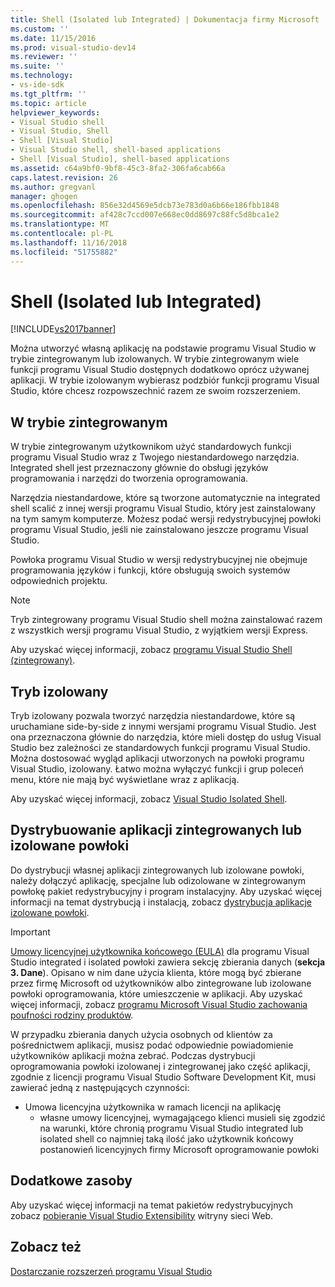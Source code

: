 ```yaml
---
title: Shell (Isolated lub Integrated) | Dokumentacja firmy Microsoft
ms.custom: ''
ms.date: 11/15/2016
ms.prod: visual-studio-dev14
ms.reviewer: ''
ms.suite: ''
ms.technology:
- vs-ide-sdk
ms.tgt_pltfrm: ''
ms.topic: article
helpviewer_keywords:
- Visual Studio shell
- Visual Studio, Shell
- Shell [Visual Studio]
- Visual Studio shell, shell-based applications
- Shell [Visual Studio], shell-based applications
ms.assetid: c64a9bf0-9bf8-45c3-8fa2-306fa6cab66a
caps.latest.revision: 26
ms.author: gregvanl
manager: ghogen
ms.openlocfilehash: 856e32d4569e5dcb73e783d0a6b66e186fbb1848
ms.sourcegitcommit: af428c7ccd007e668ec0dd8697c88fc5d8bca1e2
ms.translationtype: MT
ms.contentlocale: pl-PL
ms.lasthandoff: 11/16/2018
ms.locfileid: "51755882"
---
```

# <a name="shell-isolated-or-integrated"></a>Shell (Isolated lub Integrated)
[!INCLUDE[vs2017banner](../includes/vs2017banner.md)]

Można utworzyć własną aplikację na podstawie programu Visual Studio w trybie zintegrowanym lub izolowanych. W trybie zintegrowanym wiele funkcji programu Visual Studio dostępnych dodatkowo oprócz używanej aplikacji. W trybie izolowanym wybierasz podzbiór funkcji programu Visual Studio, które chcesz rozpowszechnić razem ze swoim rozszerzeniem.  
  
## <a name="integrated-mode"></a>W trybie zintegrowanym  
 W trybie zintegrowanym użytkownikom użyć standardowych funkcji programu Visual Studio wraz z Twojego niestandardowego narzędzia. Integrated shell jest przeznaczony głównie do obsługi języków programowania i narzędzi do tworzenia oprogramowania.  
  
 Narzędzia niestandardowe, które są tworzone automatycznie na integrated shell scalić z innej wersji programu Visual Studio, który jest zainstalowany na tym samym komputerze. Możesz podać wersji redystrybucyjnej powłoki programu Visual Studio, jeśli nie zainstalowano jeszcze programu Visual Studio.  
  
 Powłoka programu Visual Studio w wersji redystrybucyjnej nie obejmuje programowania języków i funkcji, które obsługują swoich systemów odpowiednich projektu.  
  
> [!NOTE]
>  Tryb zintegrowany programu Visual Studio shell można zainstalować razem z wszystkich wersji programu Visual Studio, z wyjątkiem wersji Express.  
  
 Aby uzyskać więcej informacji, zobacz [programu Visual Studio Shell (zintegrowany)](../extensibility/visual-studio-shell-integrated.md).  
  
## <a name="isolated-mode"></a>Tryb izolowany  
 Tryb izolowany pozwala tworzyć narzędzia niestandardowe, które są uruchamiane side-by-side z innymi wersjami programu Visual Studio. Jest ona przeznaczona głównie do narzędzia, które mieli dostęp do usług Visual Studio bez zależności ze standardowych funkcji programu Visual Studio. Można dostosować wygląd aplikacji utworzonych na powłoki programu Visual Studio, izolowany. Łatwo można wyłączyć funkcji i grup poleceń menu, które nie mają być wyświetlane wraz z aplikacją.  
  
 Aby uzyskać więcej informacji, zobacz [Visual Studio Isolated Shell](../extensibility/visual-studio-isolated-shell.md).  
  
## <a name="distributing-your-integrated-or-isolated-shell-application"></a>Dystrybuowanie aplikacji zintegrowanych lub izolowane powłoki  
 Do dystrybucji własnej aplikacji zintegrowanych lub izolowane powłoki, należy dołączyć aplikację, specjalne lub odizolowane w zintegrowanym powłokę pakiet redystrybucyjny i program instalacyjny. Aby uzyskać więcej informacji na temat dystrybucją i instalacją, zobacz [dystrybucja aplikacje izolowane powłoki](../extensibility/distributing-isolated-shell-applications.md).  
  
> [!IMPORTANT]
>  [Umowy licencyjnej użytkownika końcowego (EULA)](https://www.visualstudio.com/en-us/support/legal/mt171552) dla programu Visual Studio integrated i isolated powłoki zawiera sekcję zbierania danych (**sekcja 3. Dane**).  Opisano w nim dane użycia klienta, które mogą być zbierane przez firmę Microsoft od użytkowników albo zintegrowane lub izolowane powłoki oprogramowania, które umieszczenie w aplikacji. Aby uzyskać więcej informacji, zobacz [programu Microsoft Visual Studio zachowania poufności rodziny produktów](https://www.visualstudio.com/en-us/dn948229).  
> 
>  W przypadku zbierania danych użycia osobnych od klientów za pośrednictwem aplikacji, musisz podać odpowiednie powiadomienie użytkowników aplikacji można zebrać.  Podczas dystrybucji oprogramowania powłoki izolowanej i zintegrowanej jako część aplikacji, zgodnie z licencji programu Visual Studio Software Development Kit, musi zawierać jedną z następujących czynności:  
> 
> - Umowa licencyjna użytkownika w ramach licencji na aplikację  
>   -   własne umowy licencyjnej, wymagającego klienci musieli się zgodzić na warunki, które chronią programu Visual Studio integrated lub isolated shell co najmniej taką ilość jako użytkownik końcowy postanowień licencyjnych firmy Microsoft oprogramowanie powłoki  
  
## <a name="additional-resources"></a>Dodatkowe zasoby  
 Aby uzyskać więcej informacji na temat pakietów redystrybucyjnych zobacz [pobieranie Visual Studio Extensibility](http://go.microsoft.com/fwlink/?LinkID=119298) witryny sieci Web.  
  
## <a name="see-also"></a>Zobacz też  
 [Dostarczanie rozszerzeń programu Visual Studio](../extensibility/shipping-visual-studio-extensions.md)

